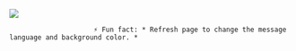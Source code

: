 


![](https://greeting-image-generator.dwkr.workers.dev/svg)  

                         ⚡ Fun fact: * Refresh page to change the message language and background color. *
<!--
**diwakersurya/diwakersurya** is a ✨ _special_ ✨ repository because its `README.md` (this file) appears on your GitHub profile.

Here are some ideas to get you started:

- 🔭 I’m currently working on ...
- 🌱 I’m currently learning ...
- 👯 I’m looking to collaborate on ...
- 🤔 I’m looking for help with ...
- 💬 Ask me about ...
- 📫 How to reach me: ...
- 😄 Pronouns: ...
- ⚡ Fun fact: ...
-->
